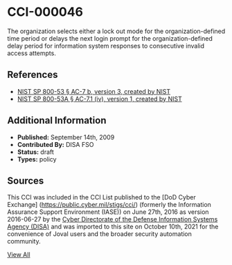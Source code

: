 # CCI-000046

The organization selects either a lock out mode for the organization-defined time period or delays the next login prompt for the organization-defined delay period for information system responses to consecutive invalid access attempts.

## References ##

* [NIST SP 800-53 § AC-7 b, version 3, created by NIST](http://csrc.nist.gov/publications/PubsSPs.html)
* [NIST SP 800-53A § AC-7.1 (iv), version 1, created by NIST](http://csrc.nist.gov/publications/PubsSPs.html)


## Additional Information ##

* **Published:** September 14th, 2009
* **Contributed By:** DISA FSO
* **Status:** draft
* **Types:** policy

## Sources ##

This CCI was included in the CCI List published to the [DoD Cyber Exchange]
(https://public.cyber.mil/stigs/cci/) (formerly the Information Assurance Support Environment
(IASE)) on June 27th, 2016 as version 2016-06-27 by the [Cyber Directorate of the Defense 
Information Systems Agency (DISA)](https://public.cyber.mil/about-cyber/) and was imported to 
this site on October 10th, 2021 for the convenience of Joval users and the broader security automation community.

[View All](../README.md)
